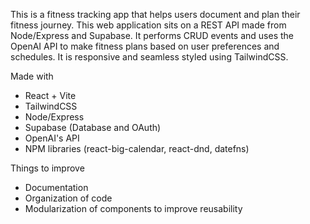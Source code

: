 This is a fitness tracking app that helps users document and plan their fitness journey.
This web application sits on a REST API made from Node/Express and Supabase. It performs CRUD events and 
uses the OpenAI API to make fitness plans based on user preferences and schedules. It is responsive and 
seamless styled using TailwindCSS.

Made with 
- React + Vite
- TailwindCSS
- Node/Express
- Supabase (Database and OAuth)
- OpenAI's API
- NPM libraries (react-big-calendar, react-dnd, datefns)

Things to improve
- Documentation
- Organization of code
- Modularization of components to improve reusability
